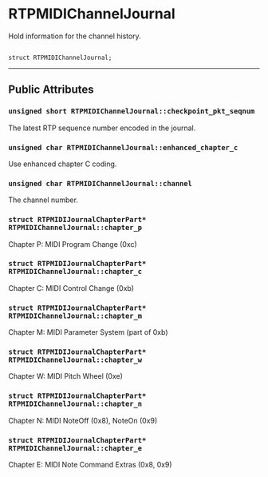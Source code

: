 # RTPMIDIChannelJournal #
Hold information for the channel history.
```

struct RTPMIDIChannelJournal;
```





---

## Public Attributes ##


### `unsigned short RTPMIDIChannelJournal::checkpoint_pkt_seqnum` ###
The latest RTP sequence number encoded in the journal.

### `unsigned char RTPMIDIChannelJournal::enhanced_chapter_c` ###
Use enhanced chapter C coding.

### `unsigned char RTPMIDIChannelJournal::channel` ###
The channel number.

### `struct RTPMIDIJournalChapterPart* RTPMIDIChannelJournal::chapter_p` ###
Chapter P: MIDI Program Change (0xc)

### `struct RTPMIDIJournalChapterPart* RTPMIDIChannelJournal::chapter_c` ###
Chapter C: MIDI Control Change (0xb)

### `struct RTPMIDIJournalChapterPart* RTPMIDIChannelJournal::chapter_m` ###
Chapter M: MIDI Parameter System (part of 0xb)

### `struct RTPMIDIJournalChapterPart* RTPMIDIChannelJournal::chapter_w` ###
Chapter W: MIDI Pitch Wheel (0xe)

### `struct RTPMIDIJournalChapterPart* RTPMIDIChannelJournal::chapter_n` ###
Chapter N: MIDI NoteOff (0x8), NoteOn (0x9)

### `struct RTPMIDIJournalChapterPart* RTPMIDIChannelJournal::chapter_e` ###
Chapter E: MIDI Note Command Extras (0x8, 0x9)